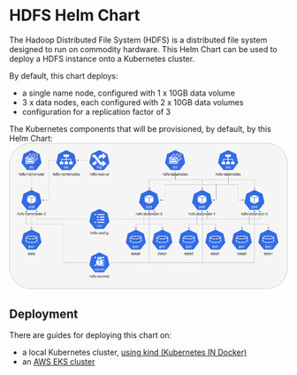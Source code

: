 # HDFS Helm Chart

The Hadoop Distributed File System (HDFS) is a distributed file system designed to run on commodity hardware. This Helm Chart can be used to deploy a HDFS instance onto a Kubernetes cluster.

By default, this chart deploys:
* a single name node, configured with 1 x 10GB data volume
* 3 x data nodes, each configured with 2 x 10GB data volumes
* configuration for a replication factor of 3

The Kubernetes components that will be provisioned, by default, by this Helm Chart:
[![Kubernetes components provisioned by HDFS Helm Chart](docs/hdfs-k8s-components-medium.png)](docs/hdfs-k8s-components.png)


## Deployment

There are guides for deploying this chart on:
* a local Kubernetes cluster, [using kind (Kubernetes IN Docker)](docs/kind-deployment.md)
* an [AWS EKS cluster](docs/aws-eks-deployment.md)
